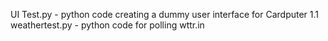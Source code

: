 UI Test.py - python code creating a dummy user interface for Cardputer 1.1
weathertest.py - python code for polling wttr.in
